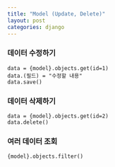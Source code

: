 ```yaml
---
title: "Model (Update, Delete)"
layout: post
categories: django
---
```


### 데이터 수정하기
```terminal
data = {model}.objects.get(id=1)
data.(필드) = "수정할 내용"
data.save()
```

### 데이터 삭제하기
```terminal
data = {model}.objects.get(id=2)
data.delete()
```


### 여러 데이터 조회
```terminal
{model}.objects.filter()
```